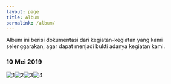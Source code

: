```yaml
---
layout: page
title: Album
permalink: /album/
---
```


Album ini berisi dokumentasi dari kegiatan-kegiatan yang kami selenggarakan, agar dapat menjadi bukti adanya kegiatan kami.

### 10 Mei 2019

![1](https://imgur.com/VspBbpg.jpg)![2](https://imgur.com/URoZxG2.jpg)![3](https://i.imgur.com/8EFns6E.jpg)![4](https://i.imgur.com/pATJdQL.jpg)
